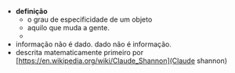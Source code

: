 - **definição**
	- o grau de especificidade de um objeto
	- aquilo que muda a gente.
	-
- informação não é dado.
  dado não é informação.
- descrita matematicamente primeiro por [https://en.wikipedia.org/wiki/Claude_Shannon](Claude shannon)